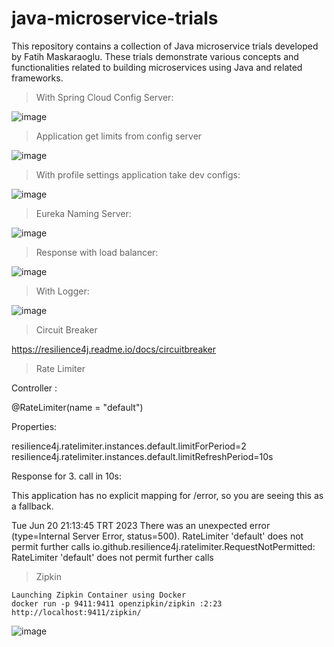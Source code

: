 # java-microservice-trials
This repository contains a collection of Java microservice trials developed by Fatih Maskaraoglu. These trials demonstrate various concepts and functionalities related to building microservices using Java and related frameworks.

> With Spring Cloud Config Server:

![image](https://github.com/fatihmaskaraoglu/java-microservice-trials/assets/8976615/23c8b8f0-9dc2-42bc-b89b-0b30d63956c0)



> Application get limits from config server

![image](https://github.com/fatihmaskaraoglu/java-microservice-trials/assets/8976615/4bbe3054-94f1-49e7-92c7-001f1b018803)


> With profile settings application take dev configs:

![image](https://github.com/fatihmaskaraoglu/java-microservice-trials/assets/8976615/25fb1c78-56f1-4e9b-900f-70aa78bed3c1)



> Eureka Naming Server:

![image](https://github.com/fatihmaskaraoglu/java-microservice-trials/assets/8976615/6320a30f-7004-49da-84ea-e10c5a0b907e)



> Response with load balancer:

![image](https://github.com/fatihmaskaraoglu/java-microservice-trials/assets/8976615/18ed4830-9217-475e-8340-b2bd794745b8)



> With Logger:

![image](https://github.com/fatihmaskaraoglu/java-microservice-trials/assets/8976615/82800e68-6d63-47c5-ac14-1a6a4dd505a3)



> Circuit Breaker

https://resilience4j.readme.io/docs/circuitbreaker


> Rate Limiter

Controller :

@RateLimiter(name = "default")

Properties:

resilience4j.ratelimiter.instances.default.limitForPeriod=2
resilience4j.ratelimiter.instances.default.limitRefreshPeriod=10s

Response for 3. call in 10s:

This application has no explicit mapping for /error, so you are seeing this as a fallback.

Tue Jun 20 21:13:45 TRT 2023
There was an unexpected error (type=Internal Server Error, status=500).
RateLimiter 'default' does not permit further calls
io.github.resilience4j.ratelimiter.RequestNotPermitted: RateLimiter 'default' does not permit further calls

> Zipkin
```
Launching Zipkin Container using Docker
docker run -p 9411:9411 openzipkin/zipkin :2:23
http://localhost:9411/zipkin/
```
![image](https://github.com/fatihmaskaraoglu/java-microservice-trials/assets/8976615/18df63a1-6d2b-4293-ad57-9a17ae7575f0)


